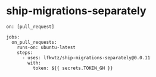 # ship-migrations-separately

```
on: [pull_request]

jobs:
  on_pull_requests:
    runs-on: ubuntu-latest
    steps:
      - uses: lfkwtz/ship-migrations-separately@0.0.11
        with:
          token: ${{ secrets.TOKEN_GH }}

```

